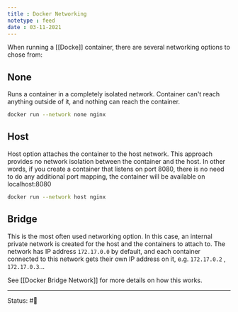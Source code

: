 ```yaml
---
title : Docker Networking
notetype : feed
date : 03-11-2021
---
```


When running a [[Docke]] container, there are several networking options to chose from:

## None
Runs a container in a completely isolated network. Container can't reach anything outside of it, and nothing can reach the container.

```bash
docker run --network none nginx
```

## Host
Host option attaches the container to the host network. This approach provides no network isolation between the container and the host. In other words, if you create a container that listens on port 8080, there is no need to do any additional port mapping, the container will be available on localhost:8080

```bash
docker run --network host nginx
```

## Bridge

This is the most often used networking option. In this case, an internal private network is created for the host and the containers to attach to. The network has IP address `172.17.0.0` by default, and each container connected to this network gets their own IP address on it, e.g. `172.17.0.2` , `172.17.0.3`...

See [[Docker Bridge Network]] for more details on how this works.

-----

Status: #🌲 


